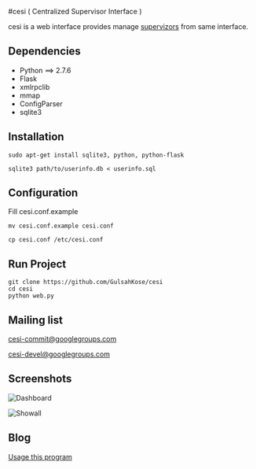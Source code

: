 #cesi ( Centralized Supervisor Interface )

cesi is a web interface provides manage [supervizors][1] from same interface.

## Dependencies

* Python ==> 2.7.6
* Flask
* xmlrpclib
* mmap
* ConfigParser
* sqlite3

## Installation
    sudo apt-get install sqlite3, python, python-flask

    sqlite3 path/to/userinfo.db < userinfo.sql

## Configuration

Fill cesi.conf.example

    mv cesi.conf.example cesi.conf

    cp cesi.conf /etc/cesi.conf

## Run Project
    git clone https://github.com/GulsahKose/cesi
    cd cesi
    python web.py

## Mailing list

cesi-commit@googlegroups.com

cesi-devel@googlegroups.com


## Screenshots

![Dashboard](https://github.com/GulsahKose/cesi/blob/master/screenshots/image2)


![Showall](https://github.com/GulsahKose/cesi/blob/master/screenshots/image1)

## Blog

[Usage this program][2]


[1]: http://supervisord.org/
[2]: http://www.gulsahkose.com/2014/08/cesi-centralized-supervisor-interface.html
